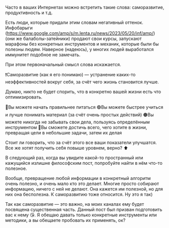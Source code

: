 Часто в ваших Интернетах можно встретить такие слова: саморазвитие, продуктивность и т.д.

Есть люди, которые придали этим словам негативный оттенок. Инфобарыги (https://www.google.com/amp/s/m.lenta.ru/news/2023/05/20/inf/amp/) (они же балаболы-затейники) продают свои курсы, запускают марафоны без конкретных инструментов и механик, которые были бы полезны людям. Наверное (надеюсь), у многих людей выработался иммунитет подобное не замечать.

При этом первоначальный смысл слова искажается.

❗️Саморазвитие (как я его понимаю) — устранение каких-то неэффективностей вокруг себя, за счёт чего жизнь становится лучше.

Думаю, никто не будет спорить, что в конкретно вашей жизни есть что оптимизировать. 

🔴Вы можете начать правильнее питаться
🟢Вы можете быстрее учиться и лучше понимать материал (за счёт очень простых действий)
🟠Вы можете никогда не забывать свои дела, пользуясь определённым инструментом
🔵Вы сможете достичь всего, чего хотите в жизни, превращая цели в небольшие задачи, затем их делая

Стоит ли говорить, что за счёт этого все ваши показатели улучшатся. Все же хотят получить себя повыше уровнем, верно? ⬆️

В следующий раз, когда вы увидите какой-то пространный или кажущийся излишне философским пост, попробуйте найти в нём что-то полезное.

Вообще, превращение любой информации в конкретный алгоритм очень полезно, и очень мало кто это делает. Многие просто собирают информацию, ничего с ней не делают. Она кажется им полезной, но для них она бесполезна. К саморазвитию тоже относится. Ну это я так)

Так как саморазвитие — это важно, на моих каналах ему будет посвящена существенная часть. Данный пост был призван подготовить вас к нему 😘. Я обещаю давать только конкретные инструменты или методики, а вы обещаете пробовать их применять, ок?